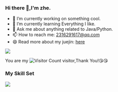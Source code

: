 ### Hi there 👋,I'm zhe.

- 🔭 I’m currently working on something cool.
- 🌱 I’m currently learning Everything I like.
- 💬 Ask me about anything related to Java/Python.
- 📫 How to reach me: 2316291617@qq.com
- 😄 Read more about my juejin: [here](https://juejin.cn/user/2447959201164967/posts)

![](https://github-readme-stats.vercel.app/api?username=Amnesia18&show_icons=true&theme=transparent)

You are my ![Visitor Count](https://profile-counter.glitch.me/Amnesia18/count.svg) visitor,Thank You!:kissing_heart::kissing_heart:

### My Skill Set
![](https://img.shields.io/badge/Python-3776AB?style=for-the-badge&logo=python&logoColor=white)




